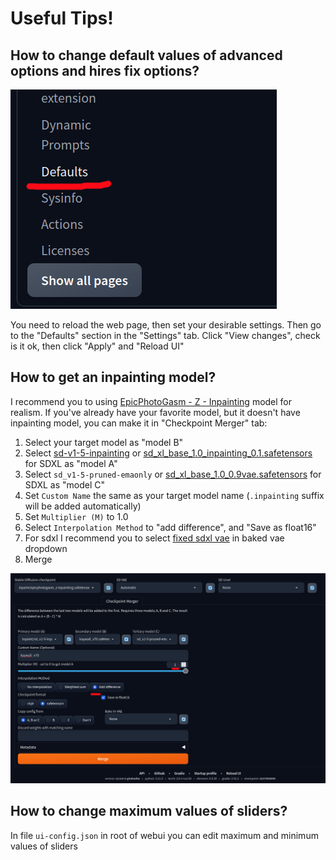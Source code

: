 
# Useful Tips!
## How to change default values of advanced options and hires fix options?

![](/docs/images/defaults.jpg)

You need to reload the web page, then set your desirable settings. Then go to the "Defaults" section in the "Settings" tab. Click "View changes", check is it ok, then click "Apply" and "Reload UI"

## How to get an inpainting model?

I recommend you to using [EpicPhotoGasm - Z - Inpainting](https://civitai.com/models/132632?modelVersionId=201346) model for realism. If you've already have your favorite model, but it doesn't have inpainting model, you can make it in "Checkpoint Merger" tab:
1. Select your target model as "model B"
2. Select [sd-v1-5-inpainting](https://huggingface.co/webui/stable-diffusion-inpainting/blob/main/sd-v1-5-inpainting.safetensors) or [sd_xl_base_1.0_inpainting_0.1.safetensors](https://huggingface.co/wangqyqq/sd_xl_base_1.0_inpainting_0.1.safetensors/blob/main/sd_xl_base_1.0_inpainting_0.1.safetensors) for SDXL as "model A"
3. Select `sd_v1-5-pruned-emaonly` or [sd_xl_base_1.0_0.9vae.safetensors](https://huggingface.co/stabilityai/stable-diffusion-xl-base-1.0/blob/main/sd_xl_base_1.0_0.9vae.safetensors) for SDXL as "model C"
4. Set `Custom Name` the same as your target model name (`.inpainting` suffix will be added automatically)
5. Set `Multiplier (M)` to 1.0
6. Select `Interpolation Method` to "add difference", and "Save as float16"
7. For sdxl I recommend you to select [fixed sdxl vae](https://huggingface.co/madebyollin/sdxl-vae-fp16-fix/blob/main/sdxl_vae.safetensors) in baked vae dropdown
8. Merge

![](images/inpaint_merge.jpg)


## How to change maximum values of sliders?

In file `ui-config.json` in root of webui you can edit maximum and minimum values of sliders

